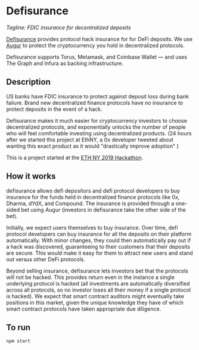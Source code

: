 # Defisurance
*Tagline: FDIC insurance for decentralized deposits*

[Defisurance](https://www.defisurance.com) provides protocol hack insurance for for DeFi deposits. We use [Augur](https://www.augur.net) to protect the cryptocurrency you hold in decentralized protocols.

Defisurance supports Torus, Metamask, and Coinbase Wallet — and uses The Graph and Infura as backing infrastructure.

## Description
US banks have FDIC insurance to protect against deposit loss during bank failure. Brand new decentralized finance protocols have no insurance to protect deposits in the event of a hack.

Defisurance makes it much easier for cryptocurrency investors to choose decentralized protocols, and exponentially unlocks the number of people who will feel comfortable investing using decentralized products. (24 hours after we started this project at EthNY, a 0x developer tweeted about wanting this exact product as it would "drastically improve adoption" )

This is a project started at the [ETH NY 2019 Hackathon](http://ethnewyork.com).

## How it works
defisurance allows defi depositors and defi protocol developers to buy insurance for the funds held in decentralized finance protocols like 0x, Dharma, dYdX, and Compound. The insurance is provided through a one-sided bet using Augur (investors in defisurance take the other side of the bet).

Initially, we expect users themselves to buy insurance. Over time, defi protocol developers can buy insurance for all the deposits on their platform automatically. With minor changes, they could then automatically pay out if a hack was discovered, guaranteeing to their customers that their deposits are secure. This would make it easy for them to attract new users and stand out versus other DeFi protocols.

Beyond selling insurance, defisurance lets investors bet that the protocols will not be hacked. This provides return even in the instance a single underlying protocol is hacked (all investments are automatically diversified across all protocols, so no investor loses all their money if a single protocol is hacked). We expect that smart contract auditors might eventually take positions in this market, given the unique knowledge they have of which smart contract protocols have taken appropriate due diligence.

## To run
`npm start`